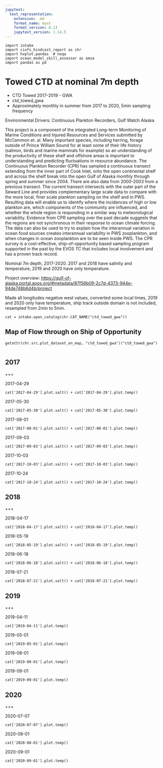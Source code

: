 ```yaml
---
jupytext:
  text_representation:
    extension: .md
    format_name: myst
    format_version: 0.13
    jupytext_version: 1.14.5
---
```


```{code-cell}
import intake
import ciofs_hindcast_report as chr
import hvplot.pandas  # noqa
import ocean_model_skill_assessor as omsa
import pandas as pd
```

# Towed CTD at nominal 7m depth

* CTD Towed 2017-2019 - GWA
* ctd_towed_gwa
* Approximately monthly in summer from 2017 to 2020, 5min sampling frequency

Environmental Drivers: Continuous Plankton Recorders, Gulf Watch Alaska

This project is a component of the integrated Long-term Monitoring of Marine Conditions and Injured Resources and Services submitted by McCammon et. al. Many important species, including herring, forage outside of Prince William Sound for at least some of their life history (salmon, birds and marine mammals for example) so an understanding of the productivity of these shelf and offshore areas is important to understanding and predicting fluctuations in resource abundance. The Continuous Plankton Recorder (CPR) has sampled a continuous transect extending from the inner part of Cook Inlet, onto the open continental shelf and across the shelf break into the open Gulf of Alaska monthly through spring and summer since 2004. There are also data from 2000-2003 from a previous transect. The current transect intersects with the outer part of the Seward Line and provides complementary large scale data to compare with the more local, finer scale plankton sampling on the shelf and in PWS. Resulting data will enable us to identify where the incidences of high or low plankton are, which components of the community are influenced, and whether the whole region is responding in a similar way to meteorological variability. Evidence from CPR sampling over the past decade suggests that the regions are not synchronous in their response to ocean climate forcing. The data can also be used to try to explain how the interannual variation in ocean food sources creates interannual variability in PWS zooplankton, and when changes in ocean zooplankton are to be seen inside PWS. The CPR survey is a cost-effective, ship-of-opportunity based sampling program supported in the past by the EVOS TC that includes local involvement and has a proven track record.

Nominal 7m depth, 2017-2020. 2017 and 2018 have salinity and temperature, 2019 and 2020 have only temperature.

Project overview: https://gulf-of-alaska.portal.aoos.org/#metadata/87f56b09-2c7d-4373-944e-94de748b6d4b/project


Made all longitudes negative west values, converted some local times, 2019 and 2020 only have temperature, ship track outside domain is not included, resampled from 2min to 5min.

    

```{code-cell}
cat = intake.open_catalog(chr.CAT_NAME("ctd_towed_gwa"))
```

## Map of Flow through on Ship of Opportunity
    

```{code-cell}
getattr(chr.src.plot_dataset_on_map, "ctd_towed_gwa")("ctd_towed_gwa")
    
```

## 2017

+++

2017-04-29
        

```{code-cell}
cat['2017-04-29'].plot.salt() + cat['2017-04-29'].plot.temp()
```

2017-05-30
        

```{code-cell}
cat['2017-05-30'].plot.salt() + cat['2017-05-30'].plot.temp()
```

2017-08-01
        

```{code-cell}
cat['2017-08-01'].plot.salt() + cat['2017-08-01'].plot.temp()
```

2017-09-03
        

```{code-cell}
cat['2017-09-03'].plot.salt() + cat['2017-09-03'].plot.temp()
```

2017-10-03
        

```{code-cell}
cat['2017-10-03'].plot.salt() + cat['2017-10-03'].plot.temp()
```

2017-10-24
        

```{code-cell}
cat['2017-10-24'].plot.salt() + cat['2017-10-24'].plot.temp()
```

## 2018

+++

2018-04-17
        

```{code-cell}
cat['2018-04-17'].plot.salt() + cat['2018-04-17'].plot.temp()
```

2018-05-19
        

```{code-cell}
cat['2018-05-19'].plot.salt() + cat['2018-05-19'].plot.temp()
```

2018-06-18
        

```{code-cell}
cat['2018-06-18'].plot.salt() + cat['2018-06-18'].plot.temp()
```

2018-07-21
        

```{code-cell}
cat['2018-07-21'].plot.salt() + cat['2018-07-21'].plot.temp()
```

## 2019

+++

2019-04-11
        

```{code-cell}
cat['2019-04-11'].plot.temp()
```

2019-05-01
        

```{code-cell}
cat['2019-05-01'].plot.temp()
```

2019-08-01
        

```{code-cell}
cat['2019-08-01'].plot.temp()
```

2019-09-01
        

```{code-cell}
cat['2019-09-01'].plot.temp()
```

## 2020

+++

2020-07-07
        

```{code-cell}
cat['2020-07-07'].plot.temp()
```

2020-08-01
        

```{code-cell}
cat['2020-08-01'].plot.temp()
```

2020-09-01
        

```{code-cell}
cat['2020-09-01'].plot.temp()
```

